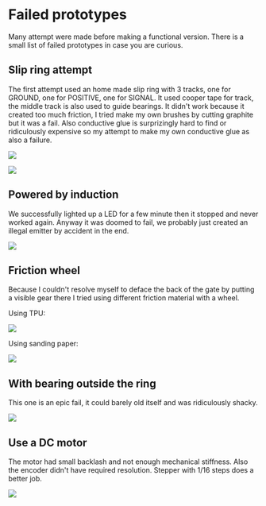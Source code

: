 # Failed prototypes

Many attempt were made before making a functional version. There is a small list of failed prototypes in case you are curious.

## Slip ring attempt

The first attempt used an home made slip ring with 3 tracks, one for GROUND, one for POSITIVE, one for SIGNAL.
It used cooper tape for track, the middle track is also used to guide bearings.
It didn't work because it created too much friction, I tried make my own brushes by cutting graphite but it was a fail. Also conductive glue is surprizingly hard to find or ridiculously expensive so my attempt to make my own conductive glue as also a failure.

![](./Assets/failed-proto-slipring1.png)

![](./Assets/failed-proto-slipring2.png)

## Powered by induction

We successfully lighted up a LED for a few minute then it stopped and never worked again. Anyway it was doomed to fail, we probably just created an illegal emitter by accident in the end.

![](./Assets/failed-proto-induction-1.jpg)

## Friction wheel

Because I couldn't resolve myself to deface the back of the gate by putting a visible gear there I tried using different friction material with a wheel.

Using TPU:

![](./Assets/failed-proto-wheel-1.png)

Using sanding paper:

![](./Assets/failed-proto-wheel-2.png)

## With bearing outside the ring

This one is an epic fail, it could barely old itself and was ridiculously shacky.

![](./Assets/failed-proto-bearingout-1.jpg)

## Use a DC motor

The motor had small backlash and not enough mechanical stiffness. Also the encoder didn't have required resolution.
Stepper with 1/16 steps does a better job.

![](./Assets/failed-dc-motor-1.jpg)